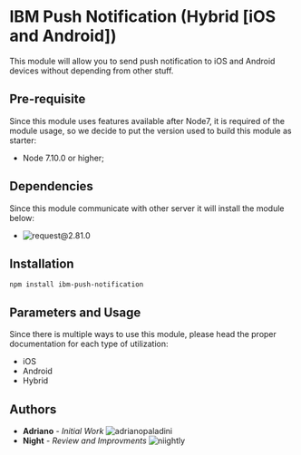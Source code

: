 # IBM Push Notification (Hybrid [iOS and Android])

This module will allow you to send push notification to iOS and Android devices without depending from other stuff.

## Pre-requisite
Since this module uses features available after Node7, it is required of the module usage, so we decide to put the version used to build this module as starter:

* Node 7.10.0 or higher;

## Dependencies

Since this module communicate with other server it will install the module below:

* ![request@2.81.0](https://github.com/request/request)

## Installation

```npm install ibm-push-notification```

## Parameters and Usage
Since there is multiple ways to use this module, please head the proper documentation for each type of utilization:

* iOS
* Android
* Hybrid

## Authors

* **Adriano** - *Initial Work* ![adrianopaladini](https://github.com/adrianopaladini)
* **Night** - *Review and Improvments* ![niightly](https://github.com/niightly)